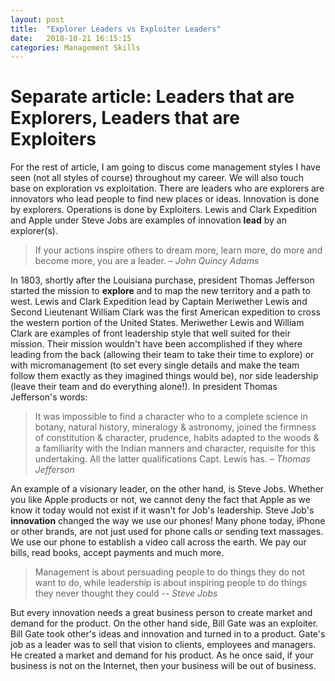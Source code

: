 ```yaml
---
layout: post
title:  "Explorer Leaders vs Exploiter Leaders"
date:   2018-10-21 16:15:15
categories: Management Skills
---
```



# Separate article: Leaders that are Explorers, Leaders that are Exploiters

For the rest of article, I am going to discus come management styles I have seen (not all styles of course) throughout my career. We will also touch base on exploration vs exploitation. There are leaders who are explorers are innovators who lead people to find new places or ideas. Innovation is done by explorers. Operations is done by Exploiters. Lewis and Clark Expedition and Apple under Steve Jobs are examples of innovation <b>lead</b> by an explorer(s).
<blockquote cite="http://">
  If your actions inspire others to dream more, learn more, do more and become more, you are a leader. <i>– John Quincy Adams</i>
</blockquote>

In 1803, shortly after the Louisiana purchase, president Thomas Jefferson started the mission to **explore** and to map the new territory and a path to west. Lewis and Clark Expedition lead by Captain Meriwether Lewis and Second Lieutenant William Clark was the first American expedition to cross the western portion of the United States. Meriwether Lewis and William Clark are examples of front leadership style that well suited for their mission. Their mission wouldn't have been accomplished if they where leading from the back (allowing their team to take their time to explore) or with micromanagement (to set every single details and make the team follow them exactly as they imagined things would be), nor side leadership (leave their team and do everything alone!). In president Thomas Jefferson's words:
<blockquote cite="https://en.wikipedia.org/wiki/Lewis_and_Clark_Expedition">
  It was impossible to find a character who to a complete science in botany, natural history, mineralogy & astronomy, joined the firmness of constitution & character, prudence, habits adapted to the woods & a familiarity with the Indian manners and character, requisite for this undertaking. All the latter qualifications Capt. Lewis has. <i> – Thomas Jefferson</i>
</blockquote>

An example of a visionary leader, on the other hand, is Steve Jobs. Whether you like Apple products or not, we cannot deny the fact that Apple as we know it
today would not exist if it wasn't for Job's leadership. Steve Job's **innovation** changed the way we use our phones! Many phone today, iPhone or other brands, are not just used for phone calls or sending text massages. We use our phone to establish a video call across the earth. We pay our bills, read books, accept payments and much more.

> Management is about persuading people to do things they do not want to do, while leadership is about inspiring people to do things
they never thought they could
> -- <cite>Steve Jobs</cite>

But every innovation needs a great business person to create market and demand for the product. On the other hand side, Bill Gate  was an exploiter. Bill Gate took other's ideas and innovation and turned in to a product. Gate's job as a leader was to sell that vision to clients, employees and managers. He created a market and demand for his product. As he once said, if your business is not on the Internet, then your business will be out of business.

